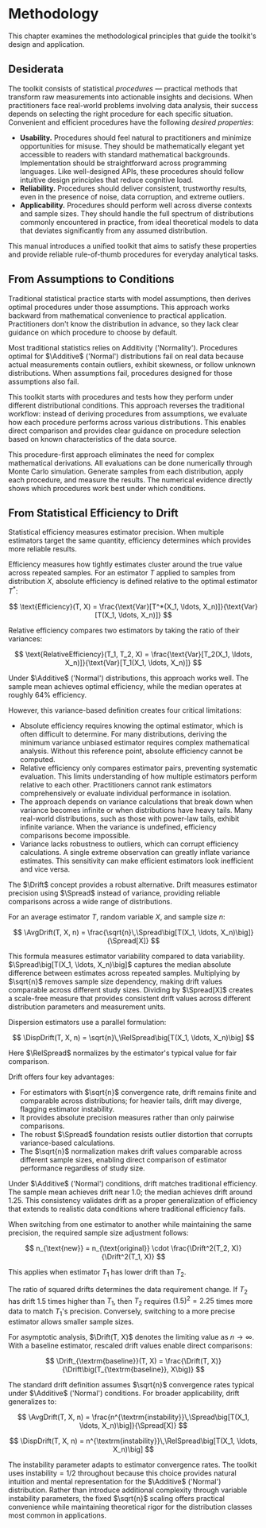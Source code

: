 # Methodology

This chapter examines the methodological principles that guide the toolkit's design and application.

## Desiderata

The toolkit consists of statistical *procedures* — practical methods that transform raw measurements into actionable insights and decisions.
When practitioners face real-world problems involving data analysis,
  their success depends on selecting the right procedure for each specific situation.
Convenient and efficient procedures have the following *desired properties*:

- **Usability.**
  Procedures should feel natural to practitioners and minimize opportunities for misuse.
  They should be mathematically elegant yet accessible to readers with standard mathematical backgrounds.
  Implementation should be straightforward across programming languages.
  Like well-designed APIs, these procedures should follow intuitive design principles that reduce cognitive load.
- **Reliability.**
  Procedures should deliver consistent, trustworthy results,
    even in the presence of noise, data corruption, and extreme outliers.
- **Applicability.**
  Procedures should perform well across diverse contexts and sample sizes.
  They should handle the full spectrum of distributions commonly encountered in practice,
    from ideal theoretical models to data that deviates significantly from any assumed distribution.

This manual introduces a unified toolkit that aims to satisfy these properties and provide reliable rule-of-thumb procedures for everyday analytical tasks.

## From Assumptions to Conditions

Traditional statistical practice starts with model assumptions,
  then derives optimal procedures under those assumptions.
This approach works backward from mathematical convenience to practical application.
Practitioners don't know the distribution in advance,
  so they lack clear guidance on which procedure to choose by default.

Most traditional statistics relies on Additivity ('Normality').
Procedures optimal for $\Additive$ ('Normal') distributions fail on real data
  because actual measurements contain outliers, exhibit skewness, or follow unknown distributions.
When assumptions fail, procedures designed for those assumptions also fail.

This toolkit starts with procedures and tests how they perform under different distributional conditions.
This approach reverses the traditional workflow: instead of deriving procedures from assumptions,
  we evaluate how each procedure performs across various distributions.
This enables direct comparison and provides clear guidance on procedure selection
  based on known characteristics of the data source.

This procedure-first approach eliminates the need for complex mathematical derivations.
All evaluations can be done numerically through Monte Carlo simulation.
Generate samples from each distribution, apply each procedure, and measure the results.
The numerical evidence directly shows which procedures work best under which conditions.

## From Statistical Efficiency to Drift

Statistical efficiency measures estimator precision.
When multiple estimators target the same quantity, efficiency determines which provides more reliable results.

Efficiency measures how tightly estimates cluster around the true value across repeated samples.
For an estimator $T$ applied to samples from distribution $X$,
  absolute efficiency is defined relative to the optimal estimator $T^*$:

$$
\text{Efficiency}(T, X) = \frac{\text{Var}[T^*(X_1, \ldots, X_n)]}{\text{Var}[T(X_1, \ldots, X_n)]}
$$

Relative efficiency compares two estimators by taking the ratio of their variances:

$$
\text{RelativeEfficiency}(T_1, T_2, X) = \frac{\text{Var}[T_2(X_1, \ldots, X_n)]}{\text{Var}[T_1(X_1, \ldots, X_n)]}
$$

Under $\Additive$ ('Normal') distributions, this approach works well.
The sample mean achieves optimal efficiency, while the median operates at roughly 64% efficiency.

However, this variance-based definition creates four critical limitations:

- Absolute efficiency requires knowing the optimal estimator, which is often difficult to determine.
  For many distributions, deriving the minimum variance unbiased estimator requires complex mathematical analysis.
  Without this reference point, absolute efficiency cannot be computed.
- Relative efficiency only compares estimator pairs, preventing systematic evaluation.
  This limits understanding of how multiple estimators perform relative to each other.
  Practitioners cannot rank estimators comprehensively or evaluate individual performance in isolation.
- The approach depends on variance calculations that break down when variance becomes infinite
  or when distributions have heavy tails.
  Many real-world distributions, such as those with power-law tails, exhibit infinite variance.
  When the variance is undefined, efficiency comparisons become impossible.
- Variance lacks robustness to outliers, which can corrupt efficiency calculations.
  A single extreme observation can greatly inflate variance estimates.
  This sensitivity can make efficient estimators look inefficient and vice versa.

The $\Drift$ concept provides a robust alternative.
Drift measures estimator precision using $\Spread$ instead of variance,
  providing reliable comparisons across a wide range of distributions.

For an average estimator $T$, random variable $X$, and sample size $n$:

$$
\AvgDrift(T, X, n) = \frac{\sqrt{n}\,\Spread\big[T(X_1, \ldots, X_n)\big]}{\Spread[X]}
$$

This formula measures estimator variability compared to data variability.
$\Spread\big[T(X_1, \ldots, X_n)\big]$ captures the median absolute difference between estimates across repeated samples.
Multiplying by $\sqrt{n}$ removes sample size dependency, making drift values comparable across different study sizes.
Dividing by $\Spread[X]$ creates a scale-free measure that provides consistent drift values
  across different distribution parameters and measurement units.

Dispersion estimators use a parallel formulation:

$$
\DispDrift(T, X, n) = \sqrt{n}\,\RelSpread\big[T(X_1, \ldots, X_n)\big]
$$

Here $\RelSpread$ normalizes by the estimator's typical value for fair comparison.

Drift offers four key advantages:

- For estimators with $\sqrt{n}$ convergence rate, drift remains finite and comparable across distributions; for heavier tails, drift may diverge, flagging estimator instability.
- It provides absolute precision measures rather than only pairwise comparisons.
- The robust $\Spread$ foundation resists outlier distortion that corrupts variance-based calculations.
- The $\sqrt{n}$ normalization makes drift values comparable across different sample sizes,
  enabling direct comparison of estimator performance regardless of study size.

Under $\Additive$ ('Normal') conditions, drift matches traditional efficiency.
The sample mean achieves drift near 1.0; the median achieves drift around 1.25.
This consistency validates drift as a proper generalization of efficiency
  that extends to realistic data conditions where traditional efficiency fails.

When switching from one estimator to another while maintaining the same precision,
  the required sample size adjustment follows:

$$
n_{\text{new}} = n_{\text{original}} \cdot \frac{\Drift^2(T_2, X)}{\Drift^2(T_1, X)}
$$

This applies when estimator $T_1$ has lower drift than $T_2$.

The ratio of squared drifts determines the data requirement change.
If $T_2$ has drift 1.5 times higher than $T_1$, then $T_2$ requires $(1.5)^2 = 2.25$ times more data
  to match $T_1$'s precision.
Conversely, switching to a more precise estimator allows smaller sample sizes.

For asymptotic analysis, $\Drift(T, X)$ denotes the limiting value as $n \to \infty$.
With a baseline estimator, rescaled drift values enable direct comparisons:

$$
\Drift_{\textrm{baseline}}(T, X) = \frac{\Drift(T, X)}{\Drift\big(T_{\textrm{baseline}}, X\big)}
$$

The standard drift definition assumes $\sqrt{n}$ convergence rates typical under $\Additive$ ('Normal') conditions.
For broader applicability, drift generalizes to:

$$
\AvgDrift(T, X, n) = \frac{n^{\textrm{instability}}\,\Spread\big[T(X_1, \ldots, X_n)\big]}{\Spread[X]}
$$

$$
\DispDrift(T, X, n) = n^{\textrm{instability}}\,\RelSpread\big[T(X_1, \ldots, X_n)\big]
$$

The instability parameter adapts to estimator convergence rates.
The toolkit uses $\textrm{instability} = 1/2$ throughout because this choice provides natural intuition
  and mental representation for the $\Additive$ ('Normal') distribution.
Rather than introduce additional complexity through variable instability parameters,
  the fixed $\sqrt{n}$ scaling offers practical convenience while maintaining theoretical rigor
  for the distribution classes most common in applications.
